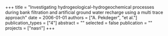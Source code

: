 +++
title = "Investigating hydrogeological-hydrogeochemical processes during bank filtration and artificial ground water recharge using a multi trace approach"
date = 2006-01-01
authors = ["A. Pekdeger", "et al."]
publication_types = ["4"]
abstract = ""
selected = false
publication = ""
projects = ["nasri"]
+++

